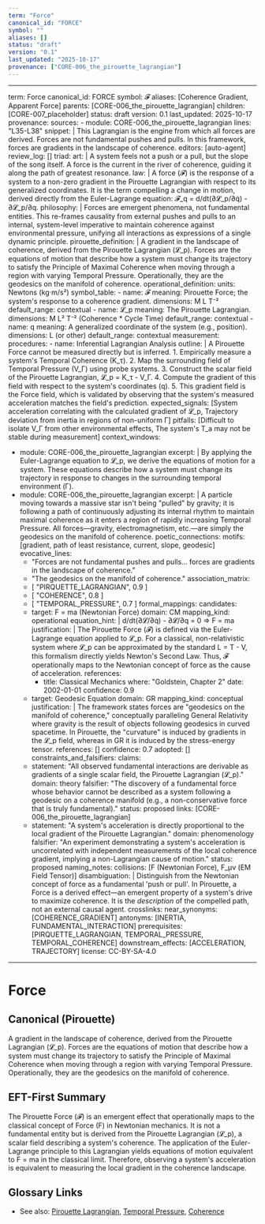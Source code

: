 ```yaml
---
term: "Force"
canonical_id: "FORCE"
symbol: ""
aliases: []
status: "draft"
version: "0.1"
last_updated: "2025-10-17"
provenance: ["CORE-006_the_pirouette_lagrangian"]
---
```


---
term: Force
canonical_id: FORCE
symbol: 𝓕
aliases: [Coherence Gradient, Apparent Force]
parents: [CORE-006_the_pirouette_lagrangian]
children: [CORE-007_placeholder]
status: draft
version: 0.1
last_updated: 2025-10-17
provenance:
  sources:
    - module: CORE-006_the_pirouette_lagrangian
      lines: "L35-L38"
      snippet: |
        This Lagrangian is the engine from which all forces are derived. Forces are not fundamental pushes and pulls. In this framework, forces are gradients in the landscape of coherence.
  editors: [auto-agent]
  review_log: []
triad:
  art: |
    A system feels not a push or a pull, but the slope of the song itself. A force is the current in the river of coherence, guiding it along the path of greatest resonance.
  law: |
    A force (𝓕) is the response of a system to a non-zero gradient in the Pirouette Lagrangian with respect to its generalized coordinates. It is the term compelling a change in motion, derived directly from the Euler-Lagrange equation: 𝓕_q = d/dt(∂𝓛_p/∂q̇) - ∂𝓛_p/∂q.
  philosophy: |
    Forces are emergent phenomena, not fundamental entities. This re-frames causality from external pushes and pulls to an internal, system-level imperative to maintain coherence against environmental pressure, unifying all interactions as expressions of a single dynamic principle.
pirouette_definition: |
  A gradient in the landscape of coherence, derived from the Pirouette Lagrangian (𝓛_p). Forces are the equations of motion that describe how a system must change its trajectory to satisfy the Principle of Maximal Coherence when moving through a region with varying Temporal Pressure. Operationally, they are the geodesics on the manifold of coherence.
operational_definition:
  units: Newtons (kg·m/s²)
  symbol_table:
    - name: 𝓕
      meaning: Pirouette Force; the system's response to a coherence gradient.
      dimensions: M L T⁻²
      default_range: contextual
    - name: 𝓛_p
      meaning: The Pirouette Lagrangian.
      dimensions: M L² T⁻² (Coherence * Cycle Time)
      default_range: contextual
    - name: q
      meaning: A generalized coordinate of the system (e.g., position).
      dimensions: L (or other)
      default_range: contextual
  measurement:
    procedures:
      - name: Inferential Lagrangian Analysis
        outline: |
          A Pirouette Force cannot be measured directly but is inferred.
          1. Empirically measure a system's Temporal Coherence (K_τ).
          2. Map the surrounding field of Temporal Pressure (V_Γ) using probe systems.
          3. Construct the scalar field of the Pirouette Lagrangian, 𝓛_p = K_τ - V_Γ.
          4. Compute the gradient of this field with respect to the system's coordinates (q).
          5. This gradient field is the Force field, which is validated by observing that the system's measured acceleration matches the field's prediction.
        expected_signals: [System acceleration correlating with the calculated gradient of 𝓛_p, Trajectory deviation from inertia in regions of non-uniform Γ]
        pitfalls: [Difficult to isolate V_Γ from other environmental effects, The system's T_a may not be stable during measurement]
context_windows:
  - module: CORE-006_the_pirouette_lagrangian
    excerpt: |
      By applying the Euler-Lagrange equation to 𝓛_p, we derive the equations of motion for a system. These equations describe how a system must change its trajectory in response to changes in the surrounding temporal environment (Γ).
  - module: CORE-006_the_pirouette_lagrangian
    excerpt: |
      A particle moving towards a massive star isn't being "pulled" by gravity; it is following a path of continuously adjusting its internal rhythm to maintain maximal coherence as it enters a region of rapidly increasing Temporal Pressure. All forces—gravity, electromagnetism, etc.—are simply the geodesics on the manifold of coherence.
poetic_connections:
  motifs: [gradient, path of least resistance, current, slope, geodesic]
  evocative_lines:
    - "Forces are not fundamental pushes and pulls... forces are gradients in the landscape of coherence."
    - "The geodesics on the manifold of coherence."
  association_matrix:
    - [ "PIRQUETTE_LAGRANGIAN", 0.9 ]
    - [ "COHERENCE", 0.8 ]
    - [ "TEMPORAL_PRESSURE", 0.7 ]
formal_mappings:
  candidates:
    - target: F = ma (Newtonian Force)
      domain: CM
      mapping_kind: operational
      equation_hint: |
        d/dt(∂𝓛/∂q̇) - ∂𝓛/∂q = 0  =>  F = ma
      justification: |
        The Pirouette Force (𝓕) is defined via the Euler-Lagrange equation applied to 𝓛_p. For a classical, non-relativistic system where 𝓛_p can be approximated by the standard L = T - V, this formalism directly yields Newton's Second Law. Thus, 𝓕 operationally maps to the Newtonian concept of force as the cause of acceleration.
      references:
        - title: Classical Mechanics
          where: "Goldstein, Chapter 2"
          date: 2002-01-01
      confidence: 0.9
    - target: Geodesic Equation
      domain: GR
      mapping_kind: conceptual
      justification: |
        The framework states forces are "geodesics on the manifold of coherence," conceptually paralleling General Relativity where gravity is the result of objects following geodesics in curved spacetime. In Pirouette, the "curvature" is induced by gradients in the 𝓛_p field, whereas in GR it is induced by the stress-energy tensor.
      references: []
      confidence: 0.7
  adopted: []
constraints_and_falsifiers:
  claims:
    - statement: "All observed fundamental interactions are derivable as gradients of a single scalar field, the Pirouette Lagrangian (𝓛_p)."
      domain: theory
      falsifier: "The discovery of a fundamental force whose behavior cannot be described as a system following a geodesic on a coherence manifold (e.g., a non-conservative force that is truly fundamental)."
      status: proposed
      links: [CORE-006_the_pirouette_lagrangian]
    - statement: "A system's acceleration is directly proportional to the local gradient of the Pirouette Lagrangian."
      domain: phenomenology
      falsifier: "An experiment demonstrating a system's acceleration is uncorrelated with independent measurements of the local coherence gradient, implying a non-Lagrangian cause of motion."
      status: proposed
naming_notes:
  collisions: [F (Newtonian Force), F_μν (EM Field Tensor)]
  disambiguation: |
    Distinguish from the Newtonian concept of force as a fundamental 'push or pull'. In Pirouette, a Force is a derived effect—an emergent property of a system's drive to maximize coherence. It is the *description* of the compelled path, not an external causal agent.
crosslinks:
  near_synonyms: [COHERENCE_GRADIENT]
  antonyms: [INERTIA, FUNDAMENTAL_INTERACTION]
  prerequisites: [PIRQUETTE_LAGRANGIAN, TEMPORAL_PRESSURE, TEMPORAL_COHERENCE]
  downstream_effects: [ACCELERATION, TRAJECTORY]
license: CC-BY-SA-4.0
---

# Force

## Canonical (Pirouette)
A gradient in the landscape of coherence, derived from the Pirouette Lagrangian (𝓛_p). Forces are the equations of motion that describe how a system must change its trajectory to satisfy the Principle of Maximal Coherence when moving through a region with varying Temporal Pressure. Operationally, they are the geodesics on the manifold of coherence.

## EFT-First Summary
The Pirouette Force (𝓕) is an emergent effect that operationally maps to the classical concept of Force (F) in Newtonian mechanics. It is not a fundamental entity but is derived from the Pirouette Lagrangian (𝓛_p), a scalar field describing a system's coherence. The application of the Euler-Lagrange principle to this Lagrangian yields equations of motion equivalent to F = ma in the classical limit. Therefore, observing a system's acceleration is equivalent to measuring the local gradient in the coherence landscape.

## Glossary Links
- See also: [Pirouette Lagrangian](<glossary/PIRQUETTE_LAGRANGIAN.md>), [Temporal Pressure](<glossary/TEMPORAL_PRESSURE.md>), [Coherence](<glossary/TEMPORAL_COHERENCE.md>)